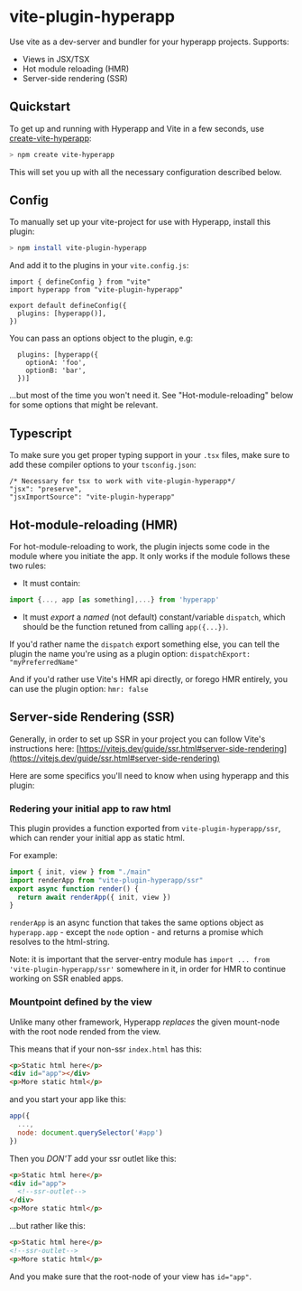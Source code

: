 # vite-plugin-hyperapp

Use vite as a dev-server and bundler for your hyperapp projects. Supports:

- Views in JSX/TSX
- Hot module reloading (HMR)
- Server-side rendering (SSR)

## Quickstart

To get up and running with Hyperapp and Vite in a few seconds, use [create-vite-hyperapp](https://github.com/zaceno/create-vite-hyperapp):

```sh
> npm create vite-hyperapp
```

This will set you up with all the necessary configuration described below.

## Config

To manually set up your vite-project for use with Hyperapp, install this plugin:

```sh
> npm install vite-plugin-hyperapp
```

And add it to the plugins in your `vite.config.js`:

```
import { defineConfig } from "vite"
import hyperapp from "vite-plugin-hyperapp"

export default defineConfig({
  plugins: [hyperapp()],
})
```

You can pass an options object to the plugin, e.g:

```
  plugins: [hyperapp({
    optionA: 'foo',
    optionB: 'bar',
  })]
```

...but most of the time you won't need it. See "Hot-module-reloading" below for some options that might be relevant.

## Typescript

To make sure you get proper typing support in your `.tsx` files, make sure to add these compiler options to your `tsconfig.json`:

```
/* Necessary for tsx to work with vite-plugin-hyperapp*/
"jsx": "preserve",
"jsxImportSource": "vite-plugin-hyperapp"
```

## Hot-module-reloading (HMR)

For hot-module-reloading to work, the plugin injects some code in the module where you initiate the app. It only works if the module follows these two rules:

- It must contain:

```js
import {..., app [as something],...} from 'hyperapp'
```

- It must _export_ a _named_ (not default) constant/variable `dispatch`, which should be the function retuned from calling `app({...})`.

If you'd rather name the `dispatch` export something else, you can tell the plugin the name you're using as a plugin option: `dispatchExport: "myPreferredName"`

And if you'd rather use Vite's HMR api directly, or forego HMR entirely, you can use the plugin option: `hmr: false`

## Server-side Rendering (SSR)

Generally, in order to set up SSR in your project you can follow Vite's instructions here: [https://vitejs.dev/guide/ssr.html#server-side-rendering](https://vitejs.dev/guide/ssr.html#server-side-rendering)

Here are some specifics you'll need to know when using hyperapp and this plugin:

### Redering your initial app to raw html

This plugin provides a function exported from `vite-plugin-hyperapp/ssr`, which can render your initial app as static html.

For example:

```js
import { init, view } from "./main"
import renderApp from "vite-plugin-hyperapp/ssr"
export async function render() {
  return await renderApp({ init, view })
}
```

`renderApp` is an async function that takes the same options object as `hyperapp.app` - except the `node` option - and returns a promise which resolves to the html-string.

Note: it is important that the server-entry module has `import ... from 'vite-plugin-hyperapp/ssr'` somewhere in it, in order for HMR to continue working on SSR enabled apps.

### Mountpoint defined by the view

Unlike many other framework, Hyperapp _replaces_ the given mount-node with the root node rended from the view.

This means that if your non-ssr `index.html` has this:

```html
<p>Static html here</p>
<div id="app"></div>
<p>More static html</p>
```

and you start your app like this:

```js
app({
  ...,
  node: document.querySelector('#app')
})
```

Then you _DON'T_ add your ssr outlet like this:

```html
<p>Static html here</p>
<div id="app">
  <!--ssr-outlet-->
</div>
<p>More static html</p>
```

...but rather like this:

```html
<p>Static html here</p>
<!--ssr-outlet-->
<p>More static html</p>
```

And you make sure that the root-node of your view has `id="app"`.
